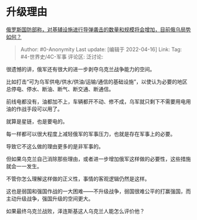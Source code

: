 # 升级理由
[俄罗斯国防部称，对基辅设施进行导弹袭击的数量和规模将会增加，目前俄乌局势如何？](https://www.zhihu.com/question/528104222/answer/2442778306)

> Author: #0-Anonymity
> Last update: [编辑于 2022-04-16]
> Link:
> Tag: #4-世界史/4C-军事
> 评论区:
> 泛讨论:

很遗憾的讲，俄军还有很大的进一步剥夺乌克兰战争能力的空间。

比如打击“可为乌军供电/供水/供油/运输/通信的基础设施”，以使认为必要的地区总停电、停水、断油、断气、断交通、断通信。

前线电都没有，油都加不上，车辆都开不动、修不成，乌军就只剩下不需要用电用油的作战手段可以用了。

就算是星链，也是要电的。

每一样都可以很大程度上减轻俄军的军事压力，也就是存在军事上的必要。

导致它不这么做的理由更多的是非军事的。

但如果乌克兰自己消除那些理由，或者进一步增加俄军这样做的必要性，这些措施就会一一发生。

不管你怎么理解这样做的正义性，事情的客观逻辑仍然是这样。

这也是弱国和强国作战的一大困难——不升级战争，弱国很难公平的打赢强国，而主动升级战争，强国升级的空间更大。

如果最终乌克兰战败，泽连斯基这人乌克兰人能怎么评价他？
